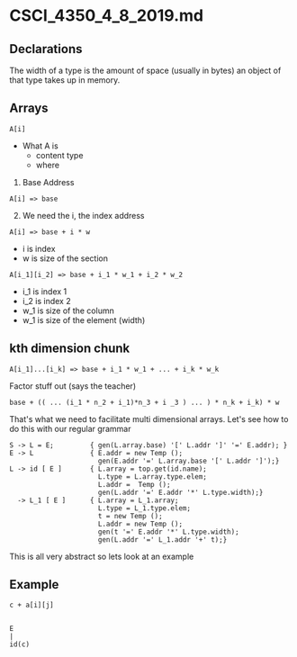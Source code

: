 # CSCI_4350_4_8_2019.md

## Declarations

The width of a type is the amount of space (usually in bytes) an object of that type takes up in memory.

## Arrays

```
A[i]
```

* What A is
  * content type
  * where

1. Base Address

```
A[i] => base
```

2. We need the i, the index address

```
A[i] => base + i * w
```

* i is index
* w is size of the section

```
A[i_1][i_2] => base + i_1 * w_1 + i_2 * w_2
```

* i_1 is index 1
* i_2 is index 2
* w_1 is size of the column
* w_1 is size of the element (width)

## kth dimension chunk

```
A[i_1]...[i_k] => base + i_1 * w_1 + ... + i_k * w_k
```

Factor stuff out (says the teacher)

```
base + (( ... (i_1 * n_2 + i_1)*n_3 + i _3 ) ... ) * n_k + i_k) * w
```

That's what we need to facilitate multi dimensional arrays. Let's see how to do this with our regular grammar

```
S -> L = E;         { gen(L.array.base) '[' L.addr ']' '=' E.addr); }
E -> L              { E.addr = new Temp ();
                      gen(E.addr '=' L.array.base '[' L.addr ']');}
L -> id [ E ]       { L.array = top.get(id.name); 
                      L.type = L.array.type.elem;
                      L.addr =  Temp ();
                      gen(L.addr '=' E.addr '*' L.type.width);}
  -> L_1 [ E ]      { L.array = L_1.array;
                      L.type = L_1.type.elem;
                      t = new Temp ();
                      L.addr = new Temp ();
                      gen(t '=' E.addr '*' L.type.width);
                      gen(L.addr '=' L_1.addr '+' t);}
```

This is all very abstract so lets look at an example

## Example

```
c + a[i][j]


E
|
id(c)
```